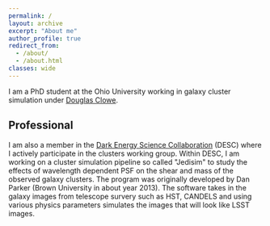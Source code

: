 ```yaml
---
permalink: /
layout: archive
excerpt: "About me"
author_profile: true
redirect_from: 
  - /about/
  - /about.html
classes: wide
---
```


I am a PhD student at the Ohio University working in galaxy cluster simulation under
[Douglas Clowe](https://www.ohio.edu/cas/physastro/faculty/profiles.cfm?profile=clowe).


## Professional
I am also a member in the [Dark Energy Science Collaboration](http://www.lsst-desc.org/) (DESC) where I actively participate in the clusters working group. Within DESC, I am working on a cluster simulation pipeline so called "Jedisim" to study
the effects of wavelength dependent PSF on the shear and mass of the observed galaxy clusters.
The program was originally developed by Dan Parker (Brown University in about year 2013).
The software takes in the galaxy images from telescope survery such as HST, CANDELS and
using various physics parameters simulates the images that will look like LSST images.
